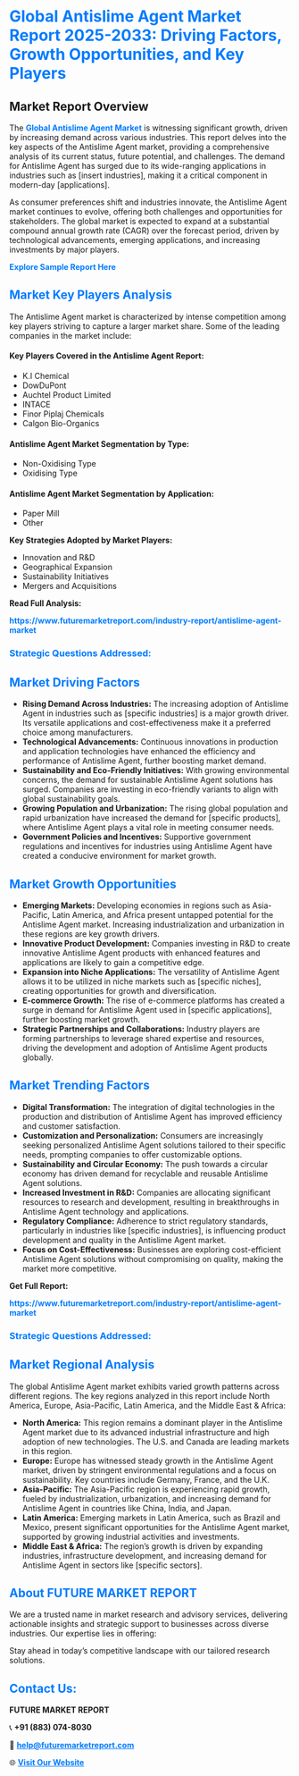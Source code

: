 <h1 style="color: #007BFF;">Global Antislime Agent Market Report 2025-2033: Driving Factors, Growth Opportunities, and Key Players</h1>

<section id="overview">
<h2>Market Report Overview</h2>
<p>The <a href="https://www.futuremarketreport.com/industry-report/antislime-agent-market" style="color: #007BFF; text-decoration: none;"><strong>Global Antislime Agent Market</strong></a> is witnessing significant growth, driven by increasing demand across various industries. This report delves into the key aspects of the Antislime Agent market, providing a comprehensive analysis of its current status, future potential, and challenges. The demand for Antislime Agent has surged due to its wide-ranging applications in industries such as [insert industries], making it a critical component in modern-day [applications].</p>
<p>As consumer preferences shift and industries innovate, the Antislime Agent market continues to evolve, offering both challenges and opportunities for stakeholders. The global market is expected to expand at a substantial compound annual growth rate (CAGR) over the forecast period, driven by technological advancements, emerging applications, and increasing investments by major players.</p>
</section>

<section id="overview">
<p><a href="https://www.futuremarketreport.com/request-sample/reportId=46948" style="color: #007BFF; text-decoration: none;"><strong>Explore Sample Report Here</strong></a></p>
</section>

<section id="key-players">
<h2 style="color: #007BFF;">Market Key Players Analysis</h2>
<p>The Antislime Agent market is characterized by intense competition among key players striving to capture a larger market share. Some of the leading companies in the market include:</p>
<h4>Key Players Covered in the Antislime Agent Report:</h4>
<ul><li>K.I Chemical</li><li>DowDuPont</li><li>Auchtel Product Limited</li><li>INTACE</li><li>Finor Piplaj Chemicals</li><li>Calgon Bio-Organics</li></ul>
<h4>Antislime Agent Market Segmentation by Type:</h4>
<ul><li>Non-Oxidising Type</li><li>Oxidising Type</li></ul>

<h4>Antislime Agent Market Segmentation by Application:</h4>
<ul><li>Paper Mill</li><li>Other</li></ul>
<p><strong>Key Strategies Adopted by Market Players:</strong></p>
<ul>
<li>Innovation and R&D</li>
<li>Geographical Expansion</li>
<li>Sustainability Initiatives</li>
<li>Mergers and Acquisitions</li>
</ul>
</section>

<section>
<p><strong>Read Full Analysis: </strong></p><a href="https://www.futuremarketreport.com/industry-report/antislime-agent-market" style="color: #007BFF; text-decoration: none;"><strong>https://www.futuremarketreport.com/industry-report/antislime-agent-market</strong></a>
<h3 style="color: #007BFF;">Strategic Questions Addressed:</h3>
</section>

<section id="driving-factors">
<h2 style="color: #007BFF;">Market Driving Factors</h2>
<ul>
<li><strong>Rising Demand Across Industries:</strong> The increasing adoption of Antislime Agent in industries such as [specific industries] is a major growth driver. Its versatile applications and cost-effectiveness make it a preferred choice among manufacturers.</li>
<li><strong>Technological Advancements:</strong> Continuous innovations in production and application technologies have enhanced the efficiency and performance of Antislime Agent, further boosting market demand.</li>
<li><strong>Sustainability and Eco-Friendly Initiatives:</strong> With growing environmental concerns, the demand for sustainable Antislime Agent solutions has surged. Companies are investing in eco-friendly variants to align with global sustainability goals.</li>
<li><strong>Growing Population and Urbanization:</strong> The rising global population and rapid urbanization have increased the demand for [specific products], where Antislime Agent plays a vital role in meeting consumer needs.</li>
<li><strong>Government Policies and Incentives:</strong> Supportive government regulations and incentives for industries using Antislime Agent have created a conducive environment for market growth.</li>
</ul>
</section>

<section id="growth-opportunities">
<h2 style="color: #007BFF;">Market Growth Opportunities</h2>
<ul>
<li><strong>Emerging Markets:</strong> Developing economies in regions such as Asia-Pacific, Latin America, and Africa present untapped potential for the Antislime Agent market. Increasing industrialization and urbanization in these regions are key growth drivers.</li>
<li><strong>Innovative Product Development:</strong> Companies investing in R&D to create innovative Antislime Agent products with enhanced features and applications are likely to gain a competitive edge.</li>
<li><strong>Expansion into Niche Applications:</strong> The versatility of Antislime Agent allows it to be utilized in niche markets such as [specific niches], creating opportunities for growth and diversification.</li>
<li><strong>E-commerce Growth:</strong> The rise of e-commerce platforms has created a surge in demand for Antislime Agent used in [specific applications], further boosting market growth.</li>
<li><strong>Strategic Partnerships and Collaborations:</strong> Industry players are forming partnerships to leverage shared expertise and resources, driving the development and adoption of Antislime Agent products globally.</li>
</ul>
</section>

<section id="trending-factors">
<h2 style="color: #007BFF;">Market Trending Factors</h2>
<ul>
<li><strong>Digital Transformation:</strong> The integration of digital technologies in the production and distribution of Antislime Agent has improved efficiency and customer satisfaction.</li>
<li><strong>Customization and Personalization:</strong> Consumers are increasingly seeking personalized Antislime Agent solutions tailored to their specific needs, prompting companies to offer customizable options.</li>
<li><strong>Sustainability and Circular Economy:</strong> The push towards a circular economy has driven demand for recyclable and reusable Antislime Agent solutions.</li>
<li><strong>Increased Investment in R&D:</strong> Companies are allocating significant resources to research and development, resulting in breakthroughs in Antislime Agent technology and applications.</li>
<li><strong>Regulatory Compliance:</strong> Adherence to strict regulatory standards, particularly in industries like [specific industries], is influencing product development and quality in the Antislime Agent market.</li>
<li><strong>Focus on Cost-Effectiveness:</strong> Businesses are exploring cost-efficient Antislime Agent solutions without compromising on quality, making the market more competitive.</li>
</ul>
</section>

<section>
<p><strong>Get Full Report: </strong></p><a href="https://www.futuremarketreport.com/industry-report/antislime-agent-market" style="color: #007BFF; text-decoration: none;"><strong>https://www.futuremarketreport.com/industry-report/antislime-agent-market</strong></a>
<h3 style="color: #007BFF;">Strategic Questions Addressed:</h3>
</section>


<section id="regional-analysis">
<h2 style="color: #007BFF;">Market Regional Analysis</h2>
<p>The global Antislime Agent market exhibits varied growth patterns across different regions. The key regions analyzed in this report include North America, Europe, Asia-Pacific, Latin America, and the Middle East & Africa:</p>
<ul>
<li><strong>North America:</strong> This region remains a dominant player in the Antislime Agent market due to its advanced industrial infrastructure and high adoption of new technologies. The U.S. and Canada are leading markets in this region.</li>
<li><strong>Europe:</strong> Europe has witnessed steady growth in the Antislime Agent market, driven by stringent environmental regulations and a focus on sustainability. Key countries include Germany, France, and the U.K.</li>
<li><strong>Asia-Pacific:</strong> The Asia-Pacific region is experiencing rapid growth, fueled by industrialization, urbanization, and increasing demand for Antislime Agent in countries like China, India, and Japan.</li>
<li><strong>Latin America:</strong> Emerging markets in Latin America, such as Brazil and Mexico, present significant opportunities for the Antislime Agent market, supported by growing industrial activities and investments.</li>
<li><strong>Middle East & Africa:</strong> The region’s growth is driven by expanding industries, infrastructure development, and increasing demand for Antislime Agent in sectors like [specific sectors].</li>
</ul>
</section>

<footer>
<h2 style="color: #007BFF;">About FUTURE MARKET REPORT</h2>
<p>We are a trusted name in market research and advisory services, delivering actionable insights and strategic support to businesses across diverse industries. Our expertise lies in offering:</p>

<p>Stay ahead in today’s competitive landscape with our tailored research solutions.</p>

<h2 style="color: #007BFF;">Contact Us:</h2>
<p><strong>FUTURE MARKET REPORT</strong></p>
<p>📞 <strong>+91 (883) 074-8030</strong></p>
<p>📧 <strong><a href="mailto:help@futuremarketreport.com" style="color: #007BFF;">help@futuremarketreport.com</a></strong></p>
<p>🌐 <strong><a href="https://www.futuremarketreport.com/" style="color: #007BFF;">Visit Our Website</a></strong></p>
</footer>